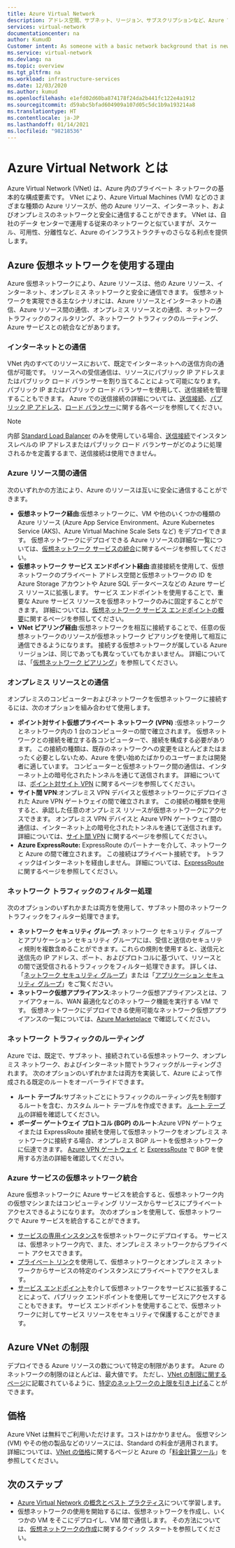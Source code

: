 ```yaml
---
title: Azure Virtual Network
description: アドレス空間、サブネット、リージョン、サブスクリプションなど、Azure Virtual Network の概念と機能について説明します。
services: virtual-network
documentationcenter: na
author: KumudD
Customer intent: As someone with a basic network background that is new to Azure, I want to understand the capabilities of Azure Virtual Network, so that my Azure resources such as VMs, can securely communicate with each other, the internet, and my on-premises resources.
ms.service: virtual-network
ms.devlang: na
ms.topic: overview
ms.tgt_pltfrm: na
ms.workload: infrastructure-services
ms.date: 12/03/2020
ms.author: kumud
ms.openlocfilehash: e1efd02d60ba874178f24da2b441fc122e4a1912
ms.sourcegitcommit: d59abc5bfad604909a107d05c5dc1b9a193214a8
ms.translationtype: HT
ms.contentlocale: ja-JP
ms.lasthandoff: 01/14/2021
ms.locfileid: "98218536"
---
```

# <a name="what-is-azure-virtual-network"></a>Azure Virtual Network とは

Azure Virtual Network (VNet) は、Azure 内のプライベート ネットワークの基本的な構成要素です。 VNet により、Azure Virtual Machines (VM) などのさまざまな種類の Azure リソースが、他の Azure リソース、インターネット、およびオンプレミスのネットワークと安全に通信することができます。 VNet は、自社のデータ センターで運用する従来のネットワークと似ていますが、スケール、可用性、分離性など、Azure のインフラストラクチャのさらなる利点を提供します。

## <a name="why-use-an-azure-virtual-network"></a>Azure 仮想ネットワークを使用する理由
Azure 仮想ネットワークにより、Azure リソースは、他の Azure リソース、インターネット、オンプレミス ネットワークと安全に通信できます。 仮想ネットワークを実現できる主なシナリオには、Azure リソースとインターネットの通信、Azure リソース間の通信、オンプレミス リソースとの通信、ネットワーク トラフィックのフィルタリング、ネットワーク トラフィックのルーティング、Azure サービスとの統合などがあります。

### <a name="communicate-with-the-internet"></a>インターネットとの通信

VNet 内のすべてのリソースにおいて、既定でインターネットへの送信方向の通信が可能です。 リソースへの受信通信は、リソースにパブリック IP アドレスまたはパブリック ロード バランサーを割り当てることによって可能になります。 パブリック IP またはパブリック ロード バランサーを使用して、送信接続を管理することもできます。  Azure での送信接続の詳細については、[送信接続](../load-balancer/load-balancer-outbound-connections.md)、[パブリック IP アドレス](virtual-network-public-ip-address.md)、[ロード バランサー](../load-balancer/load-balancer-overview.md)に関する各ページを参照してください。

>[!NOTE]
>内部 [Standard Load Balancer](../load-balancer/load-balancer-overview.md) のみを使用している場合、[送信接続](../load-balancer/load-balancer-outbound-connections.md)でインスタンスレベルの IP アドレスまたはパブリック ロード バランサーがどのように処理されるかを定義するまで、送信接続は使用できません。

### <a name="communicate-between-azure-resources"></a>Azure リソース間の通信

次のいずれかの方法により、Azure のリソースは互いに安全に通信することができます。

- **仮想ネットワーク経由**:仮想ネットワークに、VM や他のいくつかの種類の Azure リソース (Azure App Service Environment、Azure Kubernetes Service (AKS)、Azure Virtual Machine Scale Sets など) をデプロイできます。 仮想ネットワークにデプロイできる Azure リソースの詳細な一覧については、[仮想ネットワーク サービスの統合](virtual-network-for-azure-services.md)に関するページを参照してください。
- **仮想ネットワーク サービス エンドポイント経由**:直接接続を使用して、仮想ネットワークのプライベート アドレス空間と仮想ネットワークの ID を Azure Storage アカウントや Azure SQL データベースなどの Azure サービス リソースに拡張します。 サービス エンドポイントを使用することで、重要な Azure サービス リソースを仮想ネットワークのみに固定することができます。 詳細については、[仮想ネットワーク サービス エンドポイントの概要](virtual-network-service-endpoints-overview.md)に関するページを参照してください。
- **VNet ピアリング経由**:仮想ネットワークを相互に接続することで、任意の仮想ネットワークのリソースが仮想ネットワーク ピアリングを使用して相互に通信できるようになります。 接続する仮想ネットワークが属している Azure リージョンは、同じであっても異なっていてもかまいません。 詳細については、「[仮想ネットワーク ピアリング](virtual-network-peering-overview.md)」を参照してください。

### <a name="communicate-with-on-premises-resources"></a>オンプレミス リソースとの通信

オンプレミスのコンピューターおよびネットワークを仮想ネットワークに接続するには、次のオプションを組み合わせて使用します。

- **ポイント対サイト仮想プライベート ネットワーク (VPN)** :仮想ネットワークとネットワーク内の 1 台のコンピューターの間で確立されます。 仮想ネットワークとの接続を確立する各コンピューターで、接続を構成する必要があります。 この接続の種類は、既存のネットワークへの変更をほとんどまたはまったく必要としないため、Azure を使い始めたばかりのユーザーまたは開発者に適しています。 コンピューターと仮想ネットワーク間の通信は、インターネット上の暗号化されたトンネルを通じて送信されます。 詳細については、[ポイント対サイト VPN](../vpn-gateway/point-to-site-about.md?toc=%2fazure%2fvirtual-network%2ftoc.json#) に関するページを参照してください。
- **サイト間 VPN**:オンプレミス VPN デバイスと仮想ネットワークにデプロイされた Azure VPN ゲートウェイの間で確立されます。 この接続の種類を使用すると、承認した任意のオンプレミス リソースが仮想ネットワークにアクセスできます。 オンプレミス VPN デバイスと Azure VPN ゲートウェイ間の通信は、インターネット上の暗号化されたトンネルを通じて送信されます。 詳細については、[サイト間 VPN](../vpn-gateway/design.md?toc=%2fazure%2fvirtual-network%2ftoc.json#s2smulti) に関するページを参照してください。
- **Azure ExpressRoute:** ExpressRoute のパートナーを介して、ネットワークと Azure の間で確立されます。 この接続はプライベート接続です。 トラフィックはインターネットを経由しません。 詳細については、[ExpressRoute](../expressroute/expressroute-introduction.md?toc=%2fazure%2fvirtual-network%2ftoc.json) に関するページを参照してください。

### <a name="filter-network-traffic"></a>ネットワーク トラフィックのフィルター処理

次のオプションのいずれかまたは両方を使用して、サブネット間のネットワーク トラフィックをフィルター処理できます。

- **ネットワーク セキュリティ グループ:** ネットワーク セキュリティ グループとアプリケーション セキュリティ グループには、受信と送信のセキュリティ規則を複数含めることができます。これらの規則を使用すると、送信元と送信先の IP アドレス、ポート、およびプロトコルに基づいて、リソースとの間で送受信されるトラフィックをフィルター処理できます。 詳しくは、「[ネットワーク セキュリティ グループ](./network-security-groups-overview.md#network-security-groups)」または「[アプリケーション セキュリティ グループ](./network-security-groups-overview.md#application-security-groups)」をご覧ください。
- **ネットワーク仮想アプライアンス**:ネットワーク仮想アプライアンスとは、ファイアウォール、WAN 最適化などのネットワーク機能を実行する VM です。 仮想ネットワークにデプロイできる使用可能なネットワーク仮想アプライアンスの一覧については、[Azure Marketplace](https://azuremarketplace.microsoft.com/marketplace/apps/category/networking?page=1&subcategories=appliances) で確認してください。

### <a name="route-network-traffic"></a>ネットワーク トラフィックのルーティング

Azure では、既定で、サブネット、接続されている仮想ネットワーク、オンプレミス ネットワーク、およびインターネット間でトラフィックがルーティングされます。 次のオプションのいずれかまたは両方を実装して、Azure によって作成される既定のルートをオーバーライドできます。

- **ルート テーブル**:サブネットごとにトラフィックのルーティング先を制御するルートを含む、カスタム ルート テーブルを作成できます。 [ルート テーブル](virtual-networks-udr-overview.md#user-defined)の詳細を確認してください。
- **ボーダー ゲートウェイ プロトコル (BGP) のルート**:Azure VPN ゲートウェイまたは ExpressRoute 接続を使用して仮想ネットワークをオンプレミス ネットワークに接続する場合、オンプレミス BGP ルートを仮想ネットワークに伝達できます。 [Azure VPN ゲートウェイ](../vpn-gateway/vpn-gateway-bgp-overview.md?toc=%2fazure%2fvirtual-network%2ftoc.json) と [ExpressRoute](../expressroute/expressroute-routing.md?toc=%2fazure%2fvirtual-network%2ftoc.json#dynamic-route-exchange) で BGP を使用する方法の詳細を確認してください。

### <a name="virtual-network-integration-for-azure-services"></a>Azure サービスの仮想ネットワーク統合

Azure 仮想ネットワークに Azure サービスを統合すると、仮想ネットワーク内の仮想マシンまたはコンピューティング リソースからサービスにプライベート アクセスできるようになります。
次のオプションを使用して、仮想ネットワークで Azure サービスを統合することができます。
- [サービスの専用インスタンス](virtual-network-for-azure-services.md)を仮想ネットワークにデプロイする。 サービスは、仮想ネットワーク内で、また、オンプレミス ネットワークからプライベート アクセスできます。
- [プライベート リンク](../private-link/private-link-overview.md)を使用して、仮想ネットワークとオンプレミス ネットワークからサービスの特定のインスタンスにプライベートでアクセスします。
- [サービス エンドポイント](virtual-network-service-endpoints-overview.md)を介して仮想ネットワークをサービスに拡張することによって、パブリック エンドポイントを使用してサービスにアクセスすることもできます。 サービス エンドポイントを使用することで、仮想ネットワークに対してサービス リソースをセキュリティで保護することができます。
 

## <a name="azure-vnet-limits"></a>Azure VNet の制限

デプロイできる Azure リソースの数について特定の制限があります。 Azure のネットワークの制限のほとんどは、最大値です。 ただし、[VNet の制限に関するページ](../azure-resource-manager/management/azure-subscription-service-limits.md#networking-limits)に記載されているように、[特定のネットワークの上限を引き上げる](../azure-portal/supportability/networking-quota-requests.md)ことができます。 

## <a name="pricing"></a>価格

Azure VNet は無料でご利用いただけます。コストはかかりません。 仮想マシン (VM) やその他の製品などのリソースには、Standard の料金が適用されます。 詳細については、[VNet の価格](https://azure.microsoft.com/pricing/details/virtual-network/)に関するページと Azure の「[料金計算ツール](https://azure.microsoft.com/pricing/calculator/)」を参照してください。

## <a name="next-steps"></a>次のステップ
 - [Azure Virtual Network の概念とベスト プラクティス](concepts-and-best-practices.md)について学習します。
 - 仮想ネットワークの使用を開始するには、仮想ネットワークを作成し、いくつかの VM をそこにデプロイし、VM 間で通信します。 その方法については、[仮想ネットワークの作成](quick-create-portal.md)に関するクイック スタートを参照してください。